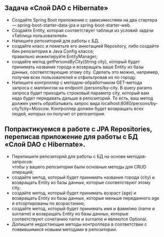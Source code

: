 ## Задача «Слой DAO c Hibernate» ##


- Создайте Spring Boot приложение с зависимостями на два стартера — spring-boot-starter-data-jpa и spring-boot-starter-web.  
- Создайте Entity, которая соответствует таблице из условий задачи «Таблица пользователей».  
- Напишите репозиторий для работы с БД.  
- создайте класс и пометьте его аннотацией Repository, либо создайте бин репозитория в Java Config классе;  
правильно инжектируйте EntityManager;
- создайте метод getPersonsByCity(String city), который будет принимать название города и возвращать ваше Entity из базы данных, соответствующие этому city. Сделать это можно, например, получив всех пользователей и отфильтровав их по городу.  
- Напишите контроллер с методом-обработчиком GET-метода запроса с маппингом на endpoint /persons/by-city. В query params запроса будет приходить строковый параметр city, который вам надо будет передавать дальше в репозиторий. То есть, ваш метод должен уметь обрабатывать запрос вида localhost:8080/persons/by-city?city=Moscow. Контроллер должен будет возвращать всех людей, которых он получит от репозитория.  

## Попрактикуемся в работе с JPA Repositories, переписав приложение для работы с БД «Слой DAO c Hibernate». ##


- Перепишите репозиторий для работы с БД на основе методов-запросов:    
чтобы у вашего репозитория были основные методы для CRUD операций;      
- создайте метод, который будет принимать название города (city) и возвращать Entity из базы данных, которые соответствуют этому city;  
- создайте метод, который будет принимать возраст (age) и возвращать Entity из базы данных, которые меньше переданного age и отсортированы по возрастанию;  
- создайте метод, который будет принимать имя и фамилию (name и surname) и возвращать Entity из базы данных, которые соответствуют сочетанию name и surname и являются Optional.  
- Допишите недостающие методы контроллера в соответствии с появившимися новыми методами в репозитории.  

